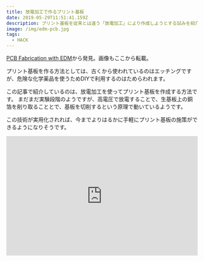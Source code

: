 ```yaml
---
title: 放電加工で作るプリント基板
date: 2019-05-29T11:51:41.159Z
description: プリント基板を従来とは違う「放電加工」により作成しようとする試みを紹介します。
image: /img/edm-pcb.jpg
tags:
  - HACK
---
```

[PCB Fabrication with EDM](https://hackaday.io/project/165466-pcb-fabrication-with-edm)から発見。画像もここから転載。

プリント基板を作る方法としては、古くから使われているのはエッチングですが、危険な化学薬品を使うためDIYで利用するのはためらわれます。

この記事で紹介しているのは、放電加工を使ってプリント基板を作成する方法です。
まだまだ実験段階のようですが、高電圧で放電することで、生基板上の銅箔を削り取ることとで、基板を切削するという原理で動いているようです。

この技術が実用化されれば、今までよりはるかに手軽にプリント基板の施策ができるようになりそうです。

<iframe width="100%" height="315" src="https://www.youtube.com/embed/Cp74LJMCMlw" frameborder="0" allow="accelerometer; autoplay; clipboard-write; encrypted-media; gyroscope; picture-in-picture" allowfullscreen></iframe>

